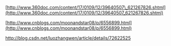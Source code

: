 [http://www.360doc.com/content/17/0109/12/39640507\_621267826.shtml](http://www.360doc.com/content/17/0109/12/39640507_621267826.shtml)

[http://www.cnblogs.com/moonandstar08/p/6556899.html](http://www.cnblogs.com/moonandstar08/p/6556899.html)

http://blog.csdn.net/luozhangwen/article/details/72622525


